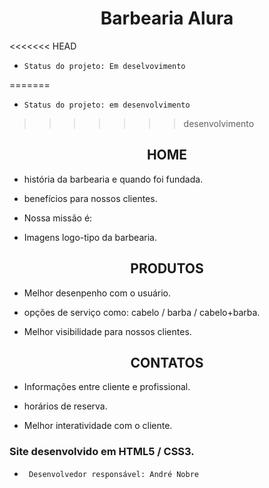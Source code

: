 <h1 align="center"> Barbearia Alura</h2>

<<<<<<< HEAD
*     Status do projeto: Em deselvovimento
=======
*     Status do projeto: em desenvolvimento
>>>>>>> desenvolvimento

<h2 align="center">HOME</H2>

* história da barbearia e quando foi fundada.

* benefícios para nossos clientes.

* Nossa missão é: 

* Imagens logo-tipo da barbearia.

<h2 align="center">PRODUTOS</h2>

* Melhor desenpenho com o usuário.

* opções de serviço como: cabelo / barba / cabelo+barba.

* Melhor visibilidade para nossos clientes.

<h2 align="center">CONTATOS</h2>

* Informações entre cliente e profissional.

* horários de reserva.

* Melhor interatividade com o cliente.


<h3>Site desenvolvido em HTML5 / CSS3.</h3> 

*      Desenvolvedor responsável: André Nobre
